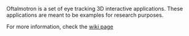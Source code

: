 Oftalmotron is a set of eye tracking 3D interactive applications.
These applications are meant to be examples for research purposes.

For more information, check the [wiki page](http://code.google.com/p/oftalmotron/wiki/Home)